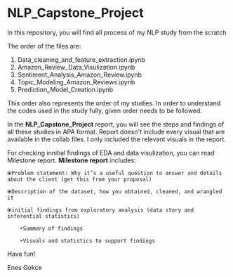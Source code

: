 # **NLP_Capstone_Project**
In this repository, you will find all process of my NLP study from the scratch

The order of the files are:
1) Data_cleaning_and_feature_extraction.ipynb
2) Amazon_Review_Data_Visulization.ipynb
3) Sentiment_Analysis_Amazon_Review.ipynb
4) Topic_Modeling_Amazon_Reviews.ipynb
5) Prediction_Model_Creation.ipynb

This order also represents the order of my studies. In order to understand the codes used in the study fully, given order needs to be followed. 

In the **NLP_Capstone_Project** report, you will see the steps and findings of all these studies in APA format. 
Report doesn't include every visual that are available in the collab files. I only included the relevant visuals in the report.

For checking innitial findings of EDA and data visulization, you can read Milestone report.
**Milestone report** includes:

    ⦿Problem statement: Why it’s a useful question to answer and details about the client (get this from your proposal)    
    
    ⦿Description of the dataset, how you obtained, cleaned, and wrangled it 
    
    ⦿initial findings from exploratory analysis (data story and inferential statistics)
        
        ‣Summary of findings
        
        ‣Visuals and statistics to support findings


Have fun!

Enes Gokce

